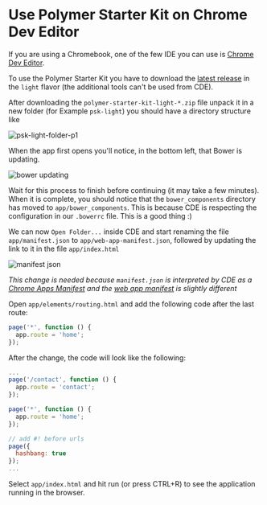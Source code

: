 # Use Polymer Starter Kit on Chrome Dev Editor

If you are using a Chromebook, one of the few IDE you can use is [Chrome Dev Editor](https://github.com/GoogleChrome/chromedeveditor).

To use the Polymer Starter Kit you have to download the [latest release](https://github.com/PolymerElements/polymer-starter-kit/releases) in the `light` flavor (the additional tools can't be used from CDE).

After downloading the `polymer-starter-kit-light-*.zip` file unpack it in a new folder (for Example `psk-light`) you should have a directory structure like

![psk-light-folder-p1](https://cloud.githubusercontent.com/assets/1431346/9451900/a73ffcf2-4ab1-11e5-8742-e0b5523ba9d5.png)

When the app first opens you'll notice, in the bottom left, that Bower is updating.

![bower updating](https://cloud.githubusercontent.com/assets/1066253/11860260/d837edae-a427-11e5-997e-117caa83bbed.png)

Wait for this process to finish before continuing (it may take a few minutes). When it is complete, you should notice that the `bower_components` directory has moved to `app/bower_components`. This is because CDE is respecting the configuration in our `.bowerrc` file. This is a good thing :)

We can now `Open Folder...` inside CDE and start renaming the file `app/manifest.json` to `app/web-app-manifest.json`, followed by updating the link to it in the file `app/index.html`

![manifest json](https://cloud.githubusercontent.com/assets/1431346/9452182/27e41478-4ab3-11e5-8e40-d7c0f1249feb.png)


*This change is needed because `manifest.json` is interpreted by CDE as a [Chrome Apps Manifest](https://developer.chrome.com/extensions/manifest) and the [web app manifest](https://w3c.github.io/manifest/) is slightly different*

Open `app/elements/routing.html` and add the following code after the last route:

```javascript
page('*', function () {
  app.route = 'home';
});
```

After the change, the code will look like the following:

```javascript
...
page('/contact', function () {
  app.route = 'contact';
});

page('*', function () {
  app.route = 'home';
});

// add #! before urls
page({
  hashbang: true
});
...
```


Select `app/index.html` and hit run (or press CTRL+R) to see the application running in the browser.
